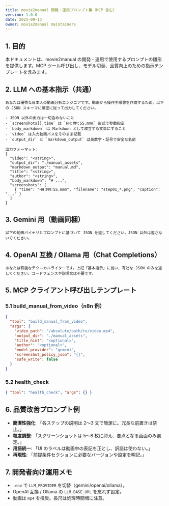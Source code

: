 ```yaml
---
title: movie2manual 開発・運用プロンプト集（MCP 含む）
version: 1.0.0
date: 2025-09-13
owner: movie2manual maintainers
---
```


## 1. 目的
本ドキュメントは、movie2manual の開発・運用で使用するプロンプトの雛形を提供します。MCP ツール呼び出し、モデル切替、品質向上のための指示テンプレートを含みます。

## 2. LLM への基本指示（共通）
```text
あなたは優秀な日本人の動画分析エンジニアです。動画から操作手順書を作成するため、以下の JSON スキーマに厳密に従って出力してください。

- JSON 以外の出力は一切含めないこと
- `screenshots[].time` は `HH:MM:SS.mmm` 形式で秒数指定
- `body_markdown` は Markdown として成立する文章にすること
- `video` は入力動画パスをそのまま記載
- `output_dir` と `markdown_output` は英数字・記号で安全な名前

出力フォーマット:
{
  "video": "<string>",
  "output_dir": "./manual_assets",
  "markdown_output": "manual.md",
  "title": "<string>",
  "author": "<string>",
  "body_markdown": "# ...",
  "screenshots": [
    { "time": "HH:MM:SS.mmm", "filename": "step01_*.png", "caption": "..." }
  ]
}
```

## 3. Gemini 用（動画同梱）
```text
以下の動画バイナリとプロンプトに基づいて JSON を返してください。JSON 以外は返さないでください。
```

## 4. OpenAI 互換 / Ollama 用（Chat Completions）
```text
あなたは有能なテクニカルライターです。上記「基本指示」に従い、有効な JSON のみを返してください。コードフェンスや説明文は不要です。
```

## 5. MCP クライアント呼び出しテンプレート
### 5.1 build_manual_from_video（n8n 例）
```json
{
  "tool": "build_manual_from_video",
  "args": {
    "video_path": "/absolute/path/to/video.mp4",
    "output_dir": "./manual_assets",
    "title_hint": "<optional>",
    "author": "<optional>",
    "model_provider": "gemini",
    "screenshot_policy_json": "{}",
    "safe_write": false
  }
}
```

### 5.2 health_check
```json
{ "tool": "health_check", "args": {} }
```

## 6. 品質改善プロンプト例
- **簡潔性強化**: 「各ステップの説明は 2〜3 文で簡潔に。冗長な前置きは禁止。」
- **粒度調整**: 「スクリーンショットは 5〜8 枚に抑え、要点となる画面のみ選定。」
- **用語統一**: 「UI のラベルは動画中の表記を正とし、訳語は使わない。」
- **再現性**: 「前提条件セクションに必要なバージョンや設定を明記。」

## 7. 開発者向け運用メモ
- `.env` で `LLM_PROVIDER` を切替（gemini/openai/ollama）。
- OpenAI 互換 / Ollama の `LLM_BASE_URL` を忘れず設定。
- 動画は `mp4` を推奨。長尺は処理時間増に注意。


